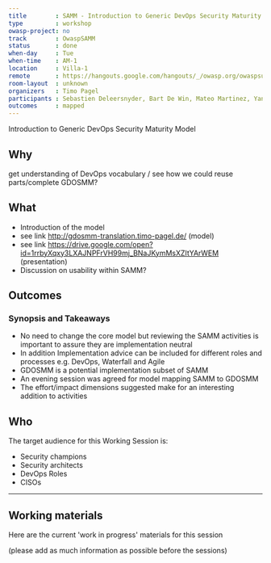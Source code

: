 ```yaml
---
title        : SAMM - Introduction to Generic DevOps Security Maturity Model
type         : workshop
owasp-project: no
track        : OwaspSAMM
status       : done
when-day     : Tue
when-time    : AM-1
location     : Villa-1
remote       : https://hangouts.google.com/hangouts/_/owasp.org/owaspsummit-sam
room-layout  : unknown
organizers   : Timo Pagel
participants : Sebastien Deleersnyder, Bart De Win, Mateo Martinez, Yan Kravchenko, Viktor Lindstrom, Fabien Thalgott
outcomes     : mapped
---
```


Introduction to Generic DevOps Security Maturity Model

## Why

get understanding of DevOps vocabulary / see how we could reuse parts/complete GDOSMM?

## What

- Introduction of the model
- see link http://gdosmm-translation.timo-pagel.de/ (model)
- see link https://drive.google.com/open?id=1rrbyXqxy3LXAJNPFrVH99mj_BNaJKymMsXZItYArWEM (presentation)
- Discussion on usability within SAMM?

## Outcomes

### Synopsis and Takeaways
- No need to change the core model but reviewing the SAMM activities is important to assure they are implementation neutral
- In addition Implementation advice can be included for different roles and processes e.g. DevOps, Waterfall and Agile
- GDOSMM is a potential implementation subset of SAMM
- An evening session was agreed for model mapping SAMM to GDOSMM
- The effort/impact dimensions suggested make for an interesting addition to activities


## Who

The target audience for this Working Session is:

- Security champions
- Security architects
- DevOps Roles
- CISOs

---

## Working materials

Here are the current 'work in progress' materials for this session

(please add as much information as possible before the sessions)
